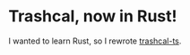 # Trashcal, now in Rust!

I wanted to learn Rust, so I rewrote [trashcal-ts](https://github.com/stabbylambda/trashcal-ts).
